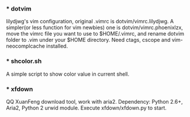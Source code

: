 ### * dotvim

lilydjwg's vim configuration, original .vimrc is dotvim/vimrc.lilydjwg. A simpler(or less function for vim newbies) one is dotvim/vimrc.phoenixlzx, move the vimrc file you want to use to $HOME/.vimrc, and rename dotvim folder to .vim under your $HOME directory. Need ctags, cscope and vim-neocomplcache installed.

### * shcolor.sh

A simple script to show color value in current shell.

### * xfdown

QQ XuanFeng download tool, work with aria2. Dependency: Python 2.6+, Aria2, Python 2 urwid module. Execute xfdown/xfdown.py to start.
